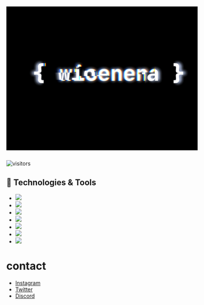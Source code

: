<h1 align="center">
    <img src="./wioenena.gif" alt="wioenena"/>
</h1>

![visitors](https://visitor-badge.laobi.icu/badge?page_id=wioenena-q.wioenena-q)



## 🔧 Technologies & Tools
- ![](https://img.shields.io/badge/OS-Linux-black?style=flat-square&logo=linux&logoColor=black)
- ![](https://img.shields.io/badge/Editor-VHEditor-brightgreen?style=flat-square&logo=visual-studio-code&logoColor=brightgreen)
- ![](https://img.shields.io/badge/Code-JavaScript-black?style=flat-square&logo=javascript&logoColor=cyan)
- ![](https://img.shields.io/badge/Code-Python-black?style=flat-square&logo=python&logoColor=magenta)
- ![](https://img.shields.io/badge/Code-Java-black?style=flat-square&logo=java&logoColor=yellow)
- ![](https://img.shields.io/badge/Code-CS-black?style=flat-square&logo=c-sharp&logoColor=blue)
- ![](https://img.shields.io/badge/Tools-MySql-black?style=flat-square&logo=mysql&logoColor=white)

# contact
- [Instagram](https://instagram.com/wioenena.q)
- [Twitter](https://twitter.com/wioenena)
- [Discord](https://discord.gg/BwyEkW4Qax)